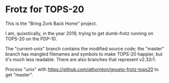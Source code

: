 # Frotz for TOPS-20

This is the "Bring Zork Back Home" project.

I am, quixotically, in the year 2019, trying to get dumb-frotz running
on TOPS-20 on the PDP-10.

The "current-unix" branch contains the modified source code; the 
"master" branch has mangled filenames and symbols to make TOPS-20
happier, but it's much less readable.  There are also branches that
represent v2.32r1.

Process "unix" with https://github.com/athornton/gnusto-frotz-tops20 to
get "master".
